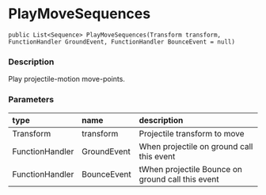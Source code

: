 # PlayMoveSequences

`public List<Sequence> PlayMoveSequences(Transform transform, FunctionHandler GroundEvent, FunctionHandler BounceEvent = null)`

### Description

Play projectile-motion move-points.

### Parameters

| type | name | description |
| :--- | :--- | :--- |
| Transform | transform | Projectile transform to move |
| FunctionHandler | GroundEvent | When projectile on ground call this event |
| FunctionHandler | BounceEvent | tWhen projectile Bounce on ground call this event |

